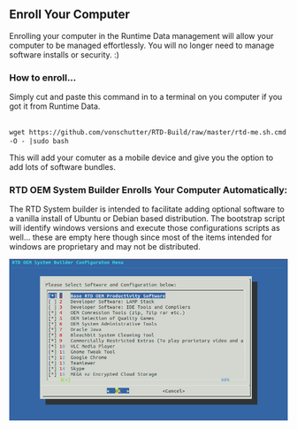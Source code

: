 ## Enroll Your Computer

Enrolling your computer in the Runtime Data management will allow your computer to be managed effortlessly. You will no longer need to manage software installs or security. :) 



### How to enroll...
Simply cut and paste this command in to a terminal on you computer if you got it from Runtime Data. 

```

wget https://github.com/vonschutter/RTD-Build/raw/master/rtd-me.sh.cmd -O - |sudo bash 

```
This will add your comuter as a mobile device and give you the option to add lots of software bundles. 

### RTD OEM System Builder Enrolls Your Computer Automatically: 
The RTD System builder is intended to facilitate adding optional software to a vanilla install of Ubuntu or Debian based distribution. The bootstrap script will identify windows versions and execute those configurations scripts as well... these are empty here though since most of the items intended for windows are proprietary and may not be distributed. 


![RTD Builder Screenshot](Media_files/Scr2.png?raw=true "Executing the Script")
